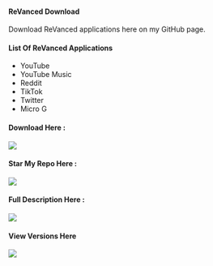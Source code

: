 #### ReVanced Download
Download ReVanced applications here on my GitHub page.

#### List Of ReVanced Applications
- YouTube
- YouTube Music
- Reddit
- TikTok
- Twitter
- Micro G

#### Download Here :

[![](https://img.shields.io/badge/-CLICK_HERE_TO_DOWNLOAD-grey)](https://github.com/Ultimatinium/yt/releases)

#### Star My Repo Here :

[![](https://img.shields.io/badge/-CLICK_TO_VIEW_MY_REPO-grey)](https://github.com/Ultimatinium/yt)

#### Full Description Here :

[![](https://img.shields.io/badge/-VIEW_DESCRIPTION-grey)](https://github.com/Ultimatinium/yt/blob/main/yt.md)

#### View Versions Here
[![](https://img.shields.io/badge/-VIEW_VERSIONS-grey)](https://github.com/Ultimatinium/yt/blob/main/versions.txt)
